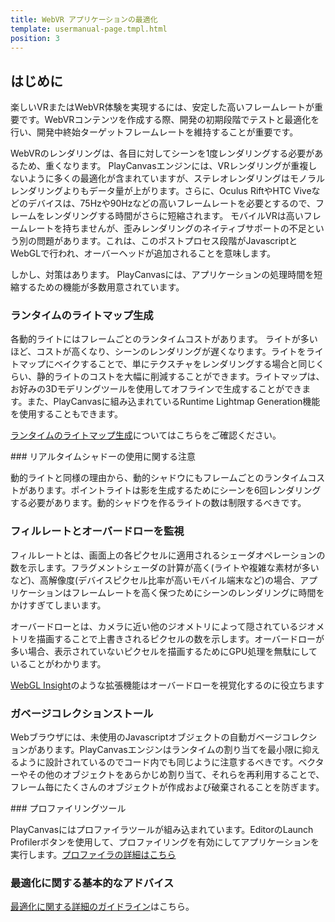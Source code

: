 ```yaml
---
title: WebVR アプリケーションの最適化
template: usermanual-page.tmpl.html
position: 3
---
```


## はじめに

楽しいVRまたはWebVR体験を実現するには、安定した高いフレームレートが重要です。WebVRコンテンツを作成する際、開発の初期段階でテストと最適化を行い、開発中終始ターゲットフレームレートを維持することが重要です。

WebVRのレンダリングは、各目に対してシーンを1度レンダリングする必要があるため、重くなります。 PlayCanvasエンジンには、VRレンダリングが重複しないように多くの最適化が含まれていますが、ステレオレンダリングはモノラルレンダリングよりもデータ量が上がります。さらに、Oculus RiftやHTC Viveなどのデバイスは、75Hzや90Hzなどの高いフレームレートを必要とするので、フレームをレンダリングする時間がさらに短縮されます。 モバイルVRは高いフレームレートを持ちませんが、歪みレンダリングのネイティブサポートの不足という別の問題があります。これは、このポストプロセス段階がJavascriptとWebGLで行われ、オーバーヘッドが追加されることを意味します。

しかし、対策はあります。 PlayCanvasには、アプリケーションの処理時間を短縮するための機能が多数用意されています。

### ランタイムのライトマップ生成

各動的ライトにはフレームごとのランタイムコストがあります。 ライトが多いほど、コストが高くなり、シーンのレンダリングが遅くなります。ライトをライトマップにベイクすることで、単にテクスチャをレンダリングする場合と同じくらい、静的ライトのコストを大幅に削減することができます。ライトマップは、お好みの3Dモデリングツールを使用してオフラインで生成することができます。また、PlayCanvasに組み込まれているRuntime Lightmap Generation機能を使用することもできます。

[ランタイムのライトマップ生成][1]についてはこちらをご確認ください。

### リアルタイムシャドーの使用に関する注意

動的ライトと同様の理由から、動的シャドウにもフレームごとのランタイムコストがあります。ポイントライトは影を生成するためにシーンを6回レンダリングする必要があります。動的シャドウを作るライトの数は制限するべきです。

### フィルレートとオーバードローを監視

フィルレートとは、画面上の各ピクセルに適用されるシェーダオペレーションの数を示します。フラグメントシェーダの計算が高く(ライトや複雑な素材が多いなど)、高解像度(デバイスピクセル比率が高いモバイル端末など)の場合、アプリケーションはフレームレートを高く保つためにシーンのレンダリングに時間をかけすぎてしまいます。

オーバードローとは、カメラに近い他のジオメトリによって隠されているジオメトリを描画することで上書きされるピクセルの数を示します。オーバードローが多い場合、表示されていないピクセルを描画するためにGPU処理を無駄にしていることがわかります。

[WebGL Insight][2]のような拡張機能はオーバードローを視覚化するのに役立ちます

### ガベージコレクションストール

Webブラウザには、未使用のJavascriptオブジェクトの自動ガベージコレクションがあります。PlayCanvasエンジンはランタイムの割り当てを最小限に抑えるように設計されているのでコード内でも同じように注意するべきです。ベクターやその他のオブジェクトをあらかじめ割り当て、それらを再利用することで、フレーム毎にたくさんのオブジェクトが作成および破棄されることを防ぎます。

### プロファイリングツール

PlayCanvasにはプロファイラツールが組み込まれています。EditorのLaunch Profilerボタンを使用して、プロファイリングを有効にしてアプリケーションを実行します。[プロファイラの詳細はこちら][3]

### 最適化に関する基本的なアドバイス

[最適化に関する詳細のガイドライン][4]はこちら。

[1]: /user-manual/graphics/lighting/lightmaps/#playcanvas-runtime-lightmap-generation
[2]: https://chrome.google.com/webstore/detail/webgl-insight/djdcbmfacaaocoomokenoalbomllhnko
[3]: /user-manual/optimization/profiler/
[4]: /user-manual/optimization/guidelines/

